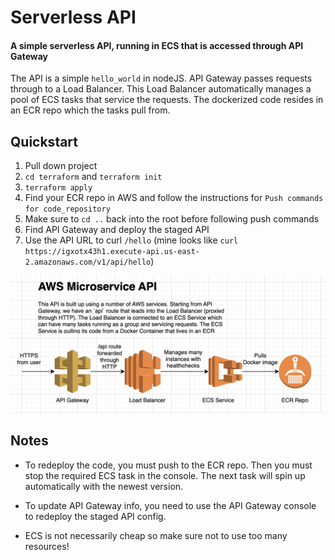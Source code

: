 # Serverless API

#### A simple serverless API, running in ECS that is accessed through API Gateway

The API is a simple `hello_world` in nodeJS. API Gateway passes requests through to a Load Balancer. This Load Balancer automatically manages a pool of ECS tasks that service the requests. The dockerized code resides in an ECR repo which the tasks pull from.

## Quickstart
1. Pull down project
1. `cd terraform` and `terraform init`
1. `terraform apply`
1. Find your ECR repo in AWS and follow the instructions for `Push commands for code_repository`
1. Make sure to `cd ..` back into the root before following push commands
1. Find API Gateway and deploy the staged API
1. Use the API URL to curl `/hello` (mine looks like `curl https://igxotx43h1.execute-api.us-east-2.amazonaws.com/v1/api/hello`)

![Arch Diagram](./resources/serverless-api.png)

## Notes
- To redeploy the code, you must push to the ECR repo. Then you must stop the required ECS task in the console. The next task will spin up automatically with the newest version.

- To update API Gateway info, you need to use the API Gateway console to redeploy the staged API config.

- ECS is not necessarily cheap so make sure not to use too many resources!